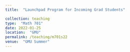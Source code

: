 ```yaml
---
title:  "Launchpad Program for Incoming Grad Students"

collection: teaching
type:  "Math 701"
date: 2022-01-25
location:  "GMU"
permalink: /teaching/m701s22
venue:  "GMU Summer"
---
```

